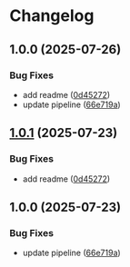 # Changelog

## 1.0.0 (2025-07-26)


### Bug Fixes

* add readme ([0d45272](https://github.com/simenkristoffers1/release-please/commit/0d45272b0054965d09a16a39db9fcf4b0afbe6d1))
* update pipeline ([66e719a](https://github.com/simenkristoffers1/release-please/commit/66e719a414642b9f1f5d59a55ef4c032072898b1))

## [1.0.1](https://github.com/simenkristoffers1/release-please/compare/assistant@v1.0.0...assistant@v1.0.1) (2025-07-23)


### Bug Fixes

* add readme ([0d45272](https://github.com/simenkristoffers1/release-please/commit/0d45272b0054965d09a16a39db9fcf4b0afbe6d1))

## 1.0.0 (2025-07-23)


### Bug Fixes

* update pipeline ([66e719a](https://github.com/simenkristoffers1/release-please/commit/66e719a414642b9f1f5d59a55ef4c032072898b1))
